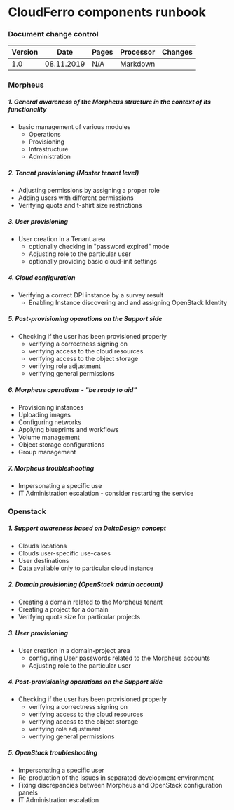 # CloudFerro components runbook
### Document change control

 Version | Date | Pages | Processor | Changes| 
 --------|------|-------|-----------|---------
1.0 | 08.11.2019 | N/A | Markdown  |     |

### Morpheus

##### 1. General awareness of the Morpheus structure in the context of its functionality
   - basic management of various modules
      - Operations
      - Provisioning
      - Infrastructure
      - Administration


##### 2.  Tenant provisioning (Master tenant level)

   - Adjusting permissions by assigning a proper role
   - Adding users with different permissions
   - Verifying quota and t-shirt size restrictions


##### 3.  User provisioning
  - User creation in a Tenant area
      - optionally checking in "password expired" mode
      - Adjusting role to the particular user
      - optionally providing basic cloud-init settings
   
   
##### 4.  Cloud configuration
  - Verifying a correct DPI instance by a survey result
    - Enabling Instance discovering and and assigning OpenStack Identity


##### 5. Post-provisioning operations on the Support side
   - Checking if the user has been provisioned properly
      - verifying a correctness signing on
      - verifying access to the cloud resources
      - verifying access to the object storage
      - verifying role adjustment
      - verifying general permissions


##### 6. Morpheus operations - "be ready to aid"
   - Provisioning instances
   - Uploading images
   - Configuring networks
   - Applying blueprints and workflows
   - Volume management
   - Object storage configurations
   - Group management


##### 7. Morpheus troubleshooting
  - Impersonating a specific use
  - IT Administration escalation - consider restarting the service

### Openstack

##### 1. Support awareness based on DeltaDesign concept
   - Clouds locations
   - Clouds user-specific use-cases
   - User destinations
   - Data available only to particular cloud instance


##### 2.  Domain provisioning (OpenStack admin account)
   - Creating a domain related to the Morpheus tenant
   - Creating a project for a domain
   - Verifying quota size for particular projects


##### 3.  User provisioning
  - User creation in a domain-project area
      - configuring User passwords related to the Morpheus accounts
      - Adjusting role to the particular user 


##### 4. Post-provisioning operations on the Support side
   - Checking if the user has been provisioned properly
      - verifying a correctness signing on
      - verifying access to the cloud resources
      - verifying access to the object storage
      - verifying role adjustment
      - verifying general permissions


##### 5. OpenStack troubleshooting
  - Impersonating a specific user
  - Re-production of the issues in separated development environment
  - Fixing discrepancies between Morpheus and OpenStack configuration panels
  - IT Administration escalation
